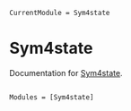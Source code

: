 ```@meta
CurrentModule = Sym4state
```

# Sym4state

Documentation for [Sym4state](https://github.com/a-lost-wapiti/Sym4state.jl).

```@index
```

```@autodocs
Modules = [Sym4state]
```
